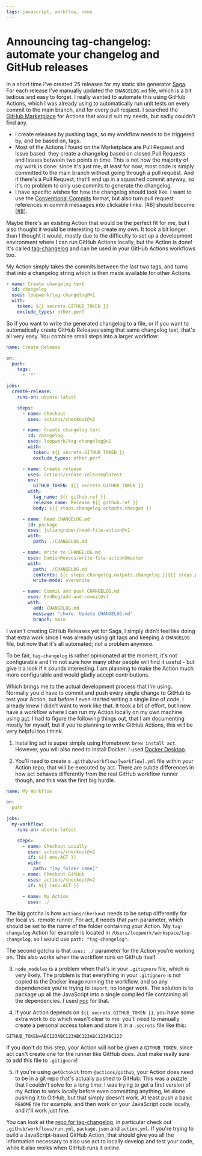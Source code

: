 ```yaml
---
tags: javascript, workflow, news
---
```


# Announcing tag-changelog: automate your changelog and GitHub releases
In a short time I've created 25 releases for my static site generator [Saga](https://github.com/loopwerk/Saga). For each release I've manually updated the `CHANGELOG.md` file, which is a bit tedious and easy to forget. I really wanted to automate this using GitHub Actions, which I was already using to automatically run unit tests on every commit to the main branch, and for every pull request. I searched the [GitHub Marketplace](https://github.com/marketplace) for Actions that would suit my needs, but sadly couldn't find any.

- I create releases by pushing tags, so my workflow needs to be triggered by, and be based on, tags.
- Most of the Actions I found on the Marketplace are Pull Request and Issue based: they create a changelog based on closed Pull Requests and Issues between two points in time. This is not how the majority of my work is done: since it's just me, at least for now, most code is simply committed to the main branch without going through a pull request. And if there's a Pull Request, that'll end up in a squashed commit anyway, so it's no problem to only use commits to generate the changelog.
- I have specific wishes for how the changelog should look like. I want to use the [Conventional Commits](https://www.conventionalcommits.org/) format, but also turn pull request references in commit messages into clickable links: [#8] should become [[#8](https://github.com/loopwerk/Saga/pull/8)].

Maybe there's an existing Action that would be the perfect fit for me, but I also thought it would be interesting to create my own. It took a bit longer than I thought it would, mostly due to the difficulty to set up a development environment where I can run GitHub Actions locally, but the Action is done! It's called [tag-changelog](https://github.com/loopwerk/tag-changelog) and can be used in your GitHub Actions workflows too.

My Action simply takes the commits between the last two tags, and turns that into a changelog string which is then made available for other Actions. 

```yml
- name: Create changelog text
  id: changelog
  uses: loopwerk/tag-changelog@v1
  with:
    token: ${{ secrets.GITHUB_TOKEN }}
    exclude_types: other,perf
```

So if you want to write the generated changelog to a file, or if you want to automatically create GitHub Releases using that same changelog text, that's all very easy. You combine small steps into a larger workflow:

```yml
name: Create Release

on:
  push:
    tags:
      - '*'

jobs:
  create-release:
    runs-on: ubuntu-latest

    steps:
      - name: Checkout
        uses: actions/checkout@v2

      - name: Create changelog text
        id: changelog
        uses: loopwerk/tag-changelog@v1
        with:
          token: ${{ secrets.GITHUB_TOKEN }}
          exclude_types: other,perf

      - name: Create release
        uses: actions/create-release@latest
        env:
          GITHUB_TOKEN: ${{ secrets.GITHUB_TOKEN }}
        with:
          tag_name: ${{ github.ref }}
          release_name: Release ${{ github.ref }}
          body: ${{ steps.changelog.outputs.changes }}

      - name: Read CHANGELOG.md
        id: package
        uses: juliangruber/read-file-action@v1
        with:
          path: ./CHANGELOG.md

      - name: Write to CHANGELOG.md
        uses: DamianReeves/write-file-action@master
        with:
          path: ./CHANGELOG.md
          contents: ${{ steps.changelog.outputs.changelog }}${{ steps.package.outputs.content }}
          write-mode: overwrite

      - name: Commit and push CHANGELOG.md
        uses: EndBug/add-and-commit@v7
        with:
          add: CHANGELOG.md
          message: "chore: Update CHANGELOG.md"
          branch: main
```

I wasn't creating GitHub Releases yet for Saga, I simply didn't feel like doing that extra work since I was already using git tags and keeping a `CHANGELOG` file, but now that it's all automated; not a problem anymore.

To be fair, `tag-changelog` is rather opinionated at the moment, it's not configurable and I'm not sure how many other people will find it useful - but give it a look if it sounds interesting. I am planning to make the Action much more configurable and would gladly accept contributions.

Which brings me to the actual development process that I'm using. Normally you'd have to commit and push every single change to GitHub to test your Action, but before I even started writing a single line of code, I already knew I didn't want to work like that. It took a bit of effort, but I now have a workflow where I can run my Action locally on my own machine using [act](https://github.com/nektos/act). I had to figure the following things out, that I am documenting mostly for myself, but if you're planning to write GitHub Actions, this will be very helpful too I think.

1. Installing act is super simple using Homebrew: `brew install act`. However, you will also need to install Docker. I used [Docker Desktop](https://www.docker.com/products/docker-desktop).

2. You'll need to create a `.github/workflow/[workflow].yml` file within your Action repo, that will be executed by act. There are subtle differences in how act behaves differently from the real GitHub workflow runner though, and this was the first big hurdle.

```yml
name: My Workflow

on:
  push

jobs:
  my-workflow:
    runs-on: ubuntu-latest

    steps:
      - name: Checkout Locally
        uses: actions/checkout@v2
        if: ${{ env.ACT }}
        with:
          path: "[my_folder_name]"
      - name: Checkout GitHub
        uses: actions/checkout@v2
        if: ${{ !env.ACT }}

      - name: My Action
        uses: ./
```

The big gotcha is how `actions/checkout` needs to be setup differently for the local vs. remote runner. For act, it needs that `path` parameter, which should be set to the name of the folder containing your Action. My `tag-changelog` Action for example is located in `/Users/loopwerk/workspace/tag-changelog`, so I would use `path: "tag-changelog"`.

The second gotcha is that `uses: ./` parameter for the Action you're working on. This also works when the workflow runs on GitHub itself.

3. `node_modules` is a problem when that's in your `.gitignore` file, which is very likely. The problem is that everything in your `.gitignore` is not copied to the Docker image running the workflow, and so any dependencies you're trying to `import`, no longer work. The solution is to package up all the JavaScript into a single compiled file containing all the dependencies. I used [ncc](https://github.com/vercel/ncc) for that.

4. If your Action depends on `${{ secrets.GITHUB_TOKEN }}`, you have some extra work to do which wasn't clear to me: you'll need to manually create a personal access token and store it in a `.secrets` file like this:

```
GITHUB_TOKEN=ABC123ABC123ABC123ABC123ABC123
```

If you don't do this step, your Action will not be given a `GITHUB_TOKEN`, since act can't create one for the runner like GitHub does. Just make really sure to add this file to `.gitignore`!

5. If you're using `getOctokit` from `@actions/github`, your Action does need to be in a git repo that's actually pushed to GitHub. This was a puzzle that I couldn't solve for a long time: I was trying to get a first version of my Action to work locally before even committing anything, let alone pushing it to GitHub, but that simply doesn't work. At least push a basic `README` file for example, and then work on your JavaScript code locally, and it'll work just fine.

You can look at the [repo for tag-changelog](https://github.com/loopwerk/tag-changelog), in particular check out `.github/workflows/run.yml`, `package.json` and `action.yml`. If you're trying to build a JavaScript-based GitHub Action, that should give you all the information necessary to also use act to locally develop and test your code, while it also works when GitHub runs it online.
